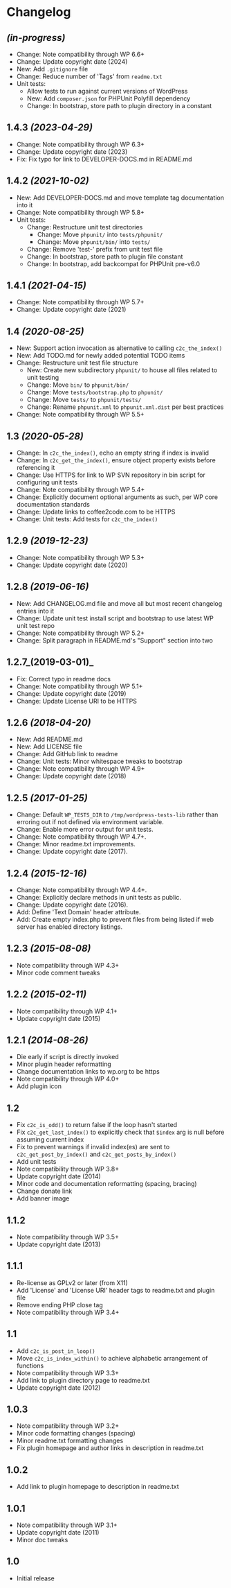 # Changelog

## _(in-progress)_
* Change: Note compatibility through WP 6.6+
* Change: Update copyright date (2024)
* New: Add `.gitignore` file
* Change: Reduce number of 'Tags' from `readme.txt`
* Unit tests:
    * Allow tests to run against current versions of WordPress
    * New: Add `composer.json` for PHPUnit Polyfill dependency
    * Change: In bootstrap, store path to plugin directory in a constant

## 1.4.3 _(2023-04-29)_
* Change: Note compatibility through WP 6.3+
* Change: Update copyright date (2023)
* Fix: Fix typo for link to DEVELOPER-DOCS.md in README.md

## 1.4.2 _(2021-10-02)_
* New: Add DEVELOPER-DOCS.md and move template tag documentation into it
* Change: Note compatibility through WP 5.8+
* Unit tests:
    * Change: Restructure unit test directories
        * Change: Move `phpunit/` into `tests/phpunit/`
        * Change: Move `phpunit/bin/` into `tests/`
    * Change: Remove 'test-' prefix from unit test file
    * Change: In bootstrap, store path to plugin file constant
    * Change: In bootstrap, add backcompat for PHPUnit pre-v6.0

## 1.4.1 _(2021-04-15)_
* Change: Note compatibility through WP 5.7+
* Change: Update copyright date (2021)

## 1.4 _(2020-08-25)_
* New: Support action invocation as alternative to calling `c2c_the_index()`
* New: Add TODO.md for newly added potential TODO items
* Change: Restructure unit test file structure
    * New: Create new subdirectory `phpunit/` to house all files related to unit testing
    * Change: Move `bin/` to `phpunit/bin/`
    * Change: Move `tests/bootstrap.php` to `phpunit/`
    * Change: Move `tests/` to `phpunit/tests/`
    * Change: Rename `phpunit.xml` to `phpunit.xml.dist` per best practices
* Change: Note compatibility through WP 5.5+

## 1.3 _(2020-05-28)_
* Change: In `c2c_the_index()`, echo an empty string if index is invalid
* Change: In `c2c_get_the_index()`, ensure object property exists before referencing it
* Change: Use HTTPS for link to WP SVN repository in bin script for configuring unit tests
* Change: Note compatibility through WP 5.4+
* Change: Explicitly document optional arguments as such, per WP core documentation standards
* Change: Update links to coffee2code.com to be HTTPS
* Change: Unit tests: Add tests for `c2c_the_index()`

## 1.2.9 _(2019-12-23)_
* Change: Note compatibility through WP 5.3+
* Change: Update copyright date (2020)

## 1.2.8 _(2019-06-16)_
* New: Add CHANGELOG.md file and move all but most recent changelog entries into it
* Change: Update unit test install script and bootstrap to use latest WP unit test repo
* Change: Note compatibility through WP 5.2+
* Change: Split paragraph in README.md's "Support" section into two

## 1.2.7_(2019-03-01)_
* Fix: Correct typo in readme docs
* Change: Note compatibility through WP 5.1+
* Change: Update copyright date (2019)
* Change: Update License URI to be HTTPS

## 1.2.6 _(2018-04-20)_
* New: Add README.md
* New: Add LICENSE file
* Change: Add GitHub link to readme
* Change: Unit tests: Minor whitespace tweaks to bootstrap
* Change: Note compatibility through WP 4.9+
* Change: Update copyright date (2018)

## 1.2.5 _(2017-01-25)_
* Change: Default `WP_TESTS_DIR` to `/tmp/wordpress-tests-lib` rather than erroring out if not defined via environment variable.
* Change: Enable more error output for unit tests.
* Change: Note compatibility through WP 4.7+.
* Change: Minor readme.txt improvements.
* Change: Update copyright date (2017).

## 1.2.4 _(2015-12-16)_
* Change: Note compatibility through WP 4.4+.
* Change: Explicitly declare methods in unit tests as public.
* Change: Update copyright date (2016).
* Add: Define 'Text Domain' header attribute.
* Add: Create empty index.php to prevent files from being listed if web server has enabled directory listings.

## 1.2.3 _(2015-08-08)_
* Note compatibility through WP 4.3+
* Minor code comment tweaks

## 1.2.2 _(2015-02-11)_
* Note compatibility through WP 4.1+
* Update copyright date (2015)

## 1.2.1 _(2014-08-26)_
* Die early if script is directly invoked
* Minor plugin header reformatting
* Change documentation links to wp.org to be https
* Note compatibility through WP 4.0+
* Add plugin icon

## 1.2
* Fix `c2c_is_odd()` to return false if the loop hasn't started
* Fix `c2c_get_last_index()` to explicitly check that `$index` arg is null before assuming current index
* Fix to prevent warnings if invalid index(es) are sent to `c2c_get_post_by_index()` and `c2c_get_posts_by_index()`
* Add unit tests
* Note compatibility through WP 3.8+
* Update copyright date (2014)
* Minor code and documentation reformatting (spacing, bracing)
* Change donate link
* Add banner image

## 1.1.2
* Note compatibility through WP 3.5+
* Update copyright date (2013)

## 1.1.1
* Re-license as GPLv2 or later (from X11)
* Add 'License' and 'License URI' header tags to readme.txt and plugin file
* Remove ending PHP close tag
* Note compatibility through WP 3.4+

## 1.1
* Add `c2c_is_post_in_loop()`
* Move `c2c_is_index_within()` to achieve alphabetic arrangement of functions
* Note compatibility through WP 3.3+
* Add link to plugin directory page to readme.txt
* Update copyright date (2012)

## 1.0.3
* Note compatibility through WP 3.2+
* Minor code formatting changes (spacing)
* Minor readme.txt formatting changes
* Fix plugin homepage and author links in description in readme.txt

## 1.0.2
* Add link to plugin homepage to description in readme.txt

## 1.0.1
* Note compatibility through WP 3.1+
* Update copyright date (2011)
* Minor doc tweaks

## 1.0
* Initial release

